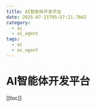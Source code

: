 ```yaml
---
title: AI智能体开发平台
date: 2025-07-21T05:57:21.766Z
category:
  - ai
  - ai_agent
tags:
  - ai
  - ai_agent
---
```


# AI智能体开发平台
[[toc]]
